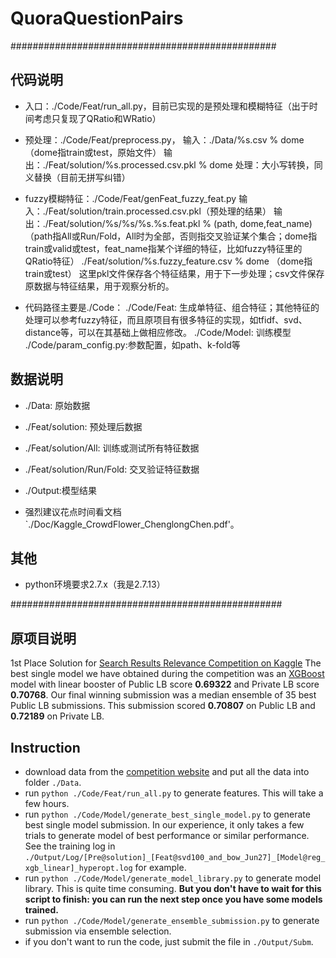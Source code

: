 # QuoraQuestionPairs
################################################
## 代码说明
* 入口：./Code/Feat/run_all.py，目前已实现的是预处理和模糊特征（出于时间考虑只复现了QRatio和WRatio）
* 预处理：./Code/Feat/preprocess.py，
    输入：./Data/%s.csv % dome （dome指train或test，原始文件）
    输出：./Feat/solution/%s.processed.csv.pkl % dome
    处理：大小写转换，同义替换（目前无拼写纠错）
* fuzzy模糊特征：./Code/Feat/genFeat_fuzzy_feat.py
    输入：./Feat/solution/train.processed.csv.pkl（预处理的结果）
    输出：./Feat/solution/%s/%s/%s.%s.feat.pkl % (path, dome,feat_name)
          （path指All或Run/Fold，All时为全部，否则指交叉验证某个集合；dome指train或valid或test，feat_name指某个详细的特征，比如fuzzy特征里的QRatio特征）
          ./Feat/solution/%s.fuzzy_feature.csv % dome （dome指train或test）
          这里pkl文件保存各个特征结果，用于下一步处理；csv文件保存原数据与特征结果，用于观察分析的。

* 代码路径主要是./Code：
    ./Code/Feat: 生成单特征、组合特征；其他特征的处理可以参考fuzzy特征，而且原项目有很多特征的实现，如tfidf、svd、distance等，可以在其基础上做相应修改。
    ./Code/Model: 训练模型
    ./Code/param_config.py:参数配置，如path、k-fold等

## 数据说明
* ./Data: 原始数据
* ./Feat/solution: 预处理后数据
* ./Feat/solution/All: 训练或测试所有特征数据
* ./Feat/solution/Run/Fold: 交叉验证特征数据
* ./Output:模型结果

* 强烈建议花点时间看文档`./Doc/Kaggle_CrowdFlower_ChenglongChen.pdf'。

## 其他
* python环境要求2.7.x（我是2.7.13）

#################################################
##  原项目说明
1st Place Solution for [Search Results Relevance Competition on Kaggle](https://www.kaggle.com/c/crowdflower-search-relevance)
The best single model we have obtained during the competition was an [XGBoost](https://github.com/dmlc/xgboost) model with linear booster of Public LB score **0.69322** and Private LB score **0.70768**. Our final winning submission was a median ensemble of 35 best Public LB submissions. This submission scored **0.70807** on Public LB and **0.72189** on Private LB.

## Instruction
* download data from the [competition website](https://www.kaggle.com/c/crowdflower-search-relevance/data) and put all the data into folder `./Data`.
* run `python ./Code/Feat/run_all.py` to generate features. This will take a few hours.
* run `python ./Code/Model/generate_best_single_model.py` to generate best single model submission. In our experience, it only takes a few trials to generate model of best performance or similar performance. See the training log in `./Output/Log/[Pre@solution]_[Feat@svd100_and_bow_Jun27]_[Model@reg_xgb_linear]_hyperopt.log` for example.
* run `python ./Code/Model/generate_model_library.py` to generate model library. This is quite time consuming. **But you don't have to wait for this script to finish: you can run the next step once you have some models trained.**
* run `python ./Code/Model/generate_ensemble_submission.py` to generate submission via ensemble selection.
* if you don't want to run the code, just submit the file in `./Output/Subm`.
